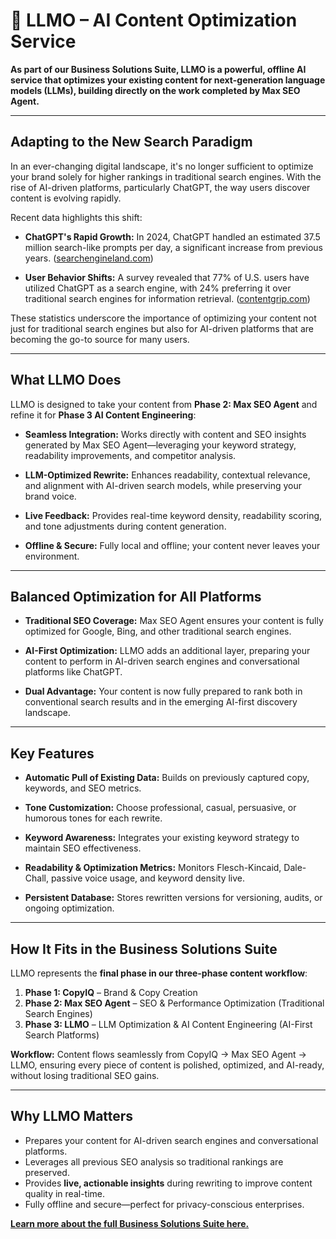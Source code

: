 
# 🌟 LLMO – AI Content Optimization Service

**As part of our Business Solutions Suite, LLMO is a powerful, offline AI service that optimizes your existing content for next-generation language models (LLMs), building directly on the work completed by Max SEO Agent.**

---

## **Adapting to the New Search Paradigm**

In an ever-changing digital landscape, it's no longer sufficient to optimize your brand solely for higher rankings in traditional search engines. With the rise of AI-driven platforms, particularly ChatGPT, the way users discover content is evolving rapidly.

Recent data highlights this shift:

- **ChatGPT's Rapid Growth:** In 2024, ChatGPT handled an estimated 37.5 million search-like prompts per day, a significant increase from previous years. ([searchengineland.com](https://searchengineland.com/google-search-bigger-chatgpt-search-453142?utm_source=chatgpt.com))

- **User Behavior Shifts:** A survey revealed that 77% of U.S. users have utilized ChatGPT as a search engine, with 24% preferring it over traditional search engines for information retrieval. ([contentgrip.com](https://www.contentgrip.com/google-search-market-share-decline/?utm_source=chatgpt.com))

These statistics underscore the importance of optimizing your content not just for traditional search engines but also for AI-driven platforms that are becoming the go-to source for many users.

---

## **What LLMO Does**

LLMO is designed to take your content from **Phase 2: Max SEO Agent** and refine it for **Phase 3 AI Content Engineering**:

- **Seamless Integration:** Works directly with content and SEO insights generated by Max SEO Agent—leveraging your keyword strategy, readability improvements, and competitor analysis.

- **LLM-Optimized Rewrite:** Enhances readability, contextual relevance, and alignment with AI-driven search models, while preserving your brand voice.

- **Live Feedback:** Provides real-time keyword density, readability scoring, and tone adjustments during content generation.

- **Offline & Secure:** Fully local and offline; your content never leaves your environment.

---

## **Balanced Optimization for All Platforms**

- **Traditional SEO Coverage:** Max SEO Agent ensures your content is fully optimized for Google, Bing, and other traditional search engines.

- **AI-First Optimization:** LLMO adds an additional layer, preparing your content to perform in AI-driven search engines and conversational platforms like ChatGPT.

- **Dual Advantage:** Your content is now fully prepared to rank both in conventional search results and in the emerging AI-first discovery landscape.

---

## **Key Features**

- **Automatic Pull of Existing Data:** Builds on previously captured copy, keywords, and SEO metrics.

- **Tone Customization:** Choose professional, casual, persuasive, or humorous tones for each rewrite.

- **Keyword Awareness:** Integrates your existing keyword strategy to maintain SEO effectiveness.

- **Readability & Optimization Metrics:** Monitors Flesch-Kincaid, Dale-Chall, passive voice usage, and keyword density live.

- **Persistent Database:** Stores rewritten versions for versioning, audits, or ongoing optimization.

---

## **How It Fits in the Business Solutions Suite**

LLMO represents the **final phase in our three-phase content workflow**:

1. **Phase 1: CopyIQ** – Brand & Copy Creation  
2. **Phase 2: Max SEO Agent** – SEO & Performance Optimization (Traditional Search Engines)  
3. **Phase 3: LLMO** – LLM Optimization & AI Content Engineering (AI-First Search Platforms)  

**Workflow:** Content flows seamlessly from CopyIQ → Max SEO Agent → LLMO, ensuring every piece of content is polished, optimized, and AI-ready, without losing traditional SEO gains.

---

## **Why LLMO Matters**

- Prepares your content for AI-driven search engines and conversational platforms.  
- Leverages all previous SEO analysis so traditional rankings are preserved.  
- Provides **live, actionable insights** during rewriting to improve content quality in real-time.  
- Fully offline and secure—perfect for privacy-conscious enterprises.  

[**Learn more about the full Business Solutions Suite here.**](https://github.com/Todd2112/My-Portfolio/tree/master/Business%20Suite#readme)
